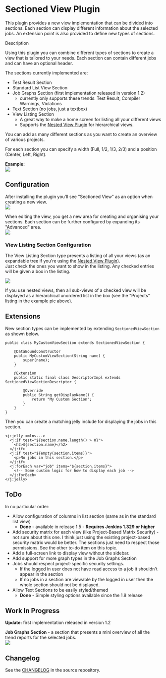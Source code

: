 # Sectioned View Plugin

  
This plugin provides a new view implementation that can be divided into
sections. Each section can display different information about the
selected jobs. An extension point is also provided to define new types
of sections.  

Description

Using this plugin you can combine different types of sections to create
a view that is tailored to your needs. Each section can contain
different jobs and can have an optional header.

The sections currently implemented are:

-   Test Result Section
-   Standard List View Section
-   Job Graphs Section (first implementation released in version 1.2)
    -   currently only supports these trends: Test Result, Compiler
        Warnings, Violations
-   Text Section (no jobs, just a textbox)
-   View Listing Section
    -   A great way to make a home screen for listing all your different
        views
    -   Supports the [Nested View
        Plugin](https://wiki.jenkins.io/display/JENKINS/Nested+View+Plugin)
        for hierarchical views.

You can add as many different sections as you want to create an overview
of various projects.

For each section you can specify a width (Full, 1/2, 1/3, 2/3) and a
position (Center, Left, Right).

**Example:**  
![](docs/images/sectioned-view_layout.png)

## Configuration

After installing the plugin you'll see "Sectioned View" as an option
when creating a new view.  
![](docs/images/addview.png)

When editing the view, you get a new area for creating and organising
your sections. Each section can be further configured by expanding its
"Advanced" area.  
![](docs/images/configuration.png)

### View Listing Section Configuration

The View Listing Section type presents a listing of all your views (as
an expandable tree if you're using the [Nested View
Plugin](https://wiki.jenkins.io/display/JENKINS/Nested+View+Plugin)).  
Just check the ones you want to show in the listing. Any checked entries
will be given a box in the listing.

![](docs/images/sectioned-view_view-listing-config.png)

If you use nested views, then all sub-views of a checked view will be
displayed as a hierarchical unordered list in the box (see the
"Projects" listing in the example pic above).

## Extensions

New section types can be implemented by extending `SectionedViewSection`
as shown below.

``` syntaxhighlighter-pre
public class MyCustomViewSection extends SectionedViewSection {

    @DataBoundConstructor
    public MyCustomViewSection(String name) {
        super(name);
    }

    @Extension
    public static final class DescriptorImpl extends SectionedViewSectionDescriptor {

        @Override
        public String getDisplayName() {
            return "My Custom Section";
        }
    }
}
```

Then you can create a matching jelly include for displaying the jobs in
this section.

``` syntaxhighlighter-pre
<j:jelly xmlns...>
  <j:if test="${section.name.length() > 0}">
    <h2>${section.name}</h2>
  </j:if>
  <j:if test="${empty(section.items)}">
    <p>No jobs in this section.</p>
  </j:if>
  <j:forEach var="job" items="${section.items}">
    <!-- Some custom logic for how to display each job -->
  </j:forEach>
</j:jelly>
```

## ToDo

In no particular order:

-   Allow configuration of columns in list section (same as in the
    standard list view)
    -   **Done** - available in release 1.5 - **Requires Jenkins 1.329
        or higher**
-   Add security matrix for each view (like Project-Based Matrix
    Security) - not sure about this one. I think just using the existing
    project-based security matrix would be better. The sections just
    need to respect those permissions. See the other to-do item on this
    topic.
-   Add a full-screen link to display view without the sidebar.
-   Add support for more graph types in the Job Graphs Section
-   Jobs should respect project-specific security settings.
    -   If the logged in user does not have read access to a job it
        shouldn't appear in the section
    -   If no jobs in a section are viewable by the logged in user then
        the whole section should not be displayed.
-   Allow Text Sections to be easily styled/themed
    -   **Done** - Simple styling options available since the 1.8
        release

## Work In Progress

**Update:** first implementation released in version 1.2

**Job Graphs Section** - a section that presents a mini overview of all
the trend reports for the selected jobs.  
![](docs/images/sections-jobGraphs.png)

## Changelog

See the
[CHANGELOG](https://github.com/jenkinsci/sectioned-view-plugin/blob/master/CHANGELOG.md)
in the source repository.
